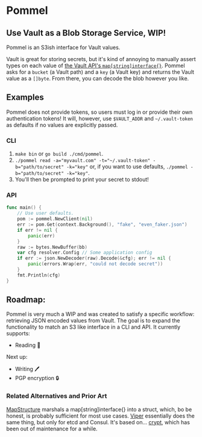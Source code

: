 # Pommel
## Use Vault as a Blob Storage Service, WIP!

Pommel is an S3ish interface for Vault values.

Vault is great for storing secrets, but it's kind of annoying to manually assert types on each value of [the Vault API's `map[string]interface{}`](https://godoc.org/github.com/hashicorp/vault/api#Secret). Pommel asks for a `bucket` (a Vault path) and a `key` (a Vault key) and returns the Vault value as a `[]byte`. From there, you can decode the blob however you like.

## Examples
Pommel does not provide tokens, so users must log in or provide their own authentication tokens! It will, however, use `$VAULT_ADDR` and `~/.vault-token` as defaults if no values are explicitly passed.

### CLI
1. `make bin` or `go build ./cmd/pommel`.
2. `./pommel read -a="myvault.com" -t="~/.vault-token" -b="path/to/secret" -k="key"` or, if you want to use defaults, `./pommel -b="path/to/secret" -k="key"`.
3. You'll then be prompted to print your secret to stdout!

### API
```go
func main() {
    // Use user defaults.
    pom := pommel.NewClient(nil)
    err := pom.Get(context.Background(), "fake", "even_faker.json")
	if err != nil {
		panic(err)
	}
	raw := bytes.NewBuffer(bb)
	var cfg resolver.Config // Some application config
	if err := json.NewDecoder(raw).Decode(&cfg); err != nil {
		panic(errors.Wrap(err, "could not decode secret"))
    }
    fmt.Println(cfg)
}
```
## Roadmap:
Pommel is very much a WIP and was created to satisfy a specific workflow: retrieving JSON encoded values from Vault. The goal is to expand the functionality to match an S3 like interface in a CLI and API. It currently supports:
* Reading :blue_book:
  
Next up:

* Writing :pen:
* PGP encryption :lock:

### Related Alternatives and Prior Art
[MapStructure](https://github.com/mitchellh/mapstructure) marshals a map[string]interface{} into a struct, which, bo be honest, is probably sufficient for most use cases.
[Viper](https://github.com/spf13/viper) essentially does the same thing, but only for etcd and Consul. It's based on...
[crypt](https://github.com/xordataexchange/crypt), which has been out of maintenance for a while.
